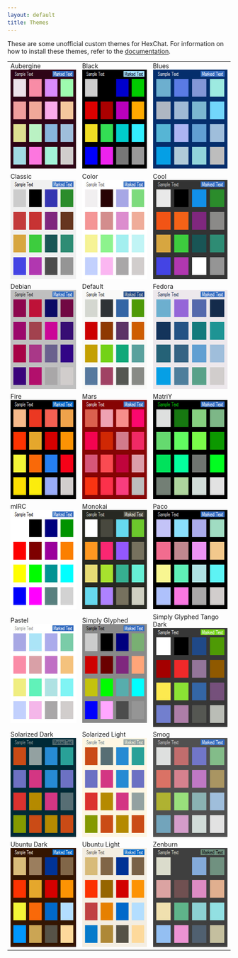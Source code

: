 ```yaml
---
layout: default
title: Themes
---
```


These are some unofficial custom themes for HexChat. For information on how to install these themes, refer to the [documentation](http://hexchat.readthedocs.org/en/latest/appearance.html#theme-manager).

<table class="theme-table">
  <tr>
    <td>
      Aubergine
      <a href="http://dl.hexchat.net/themes/Aubergine.hct" rel="nofollow"><img src="/img/themes/Aubergine.png" alt="Aubergine" width="208" height="223"/></a>
    </td>
    <td>
      Black
      <a href="http://dl.hexchat.net/themes/Black.hct" rel="nofollow"><img src="/img/themes/Black.png" alt="Black" width="208" height="223"/></a>
    </td>
    <td>
      Blues
      <a href="http://dl.hexchat.net/themes/Blues.hct" rel="nofollow"><img src="/img/themes/Blues.png" alt="Blues" width="208" height="223"/></a>
    </td>
  </tr>
  <tr>
    <td>
      Classic
      <a href="http://dl.hexchat.net/themes/Classic.hct" rel="nofollow"><img src="/img/themes/Classic.png" alt="Classic" width="208" height="223"/></a>
    </td>
    <td>
      Color
      <a href="http://dl.hexchat.net/themes/Color.hct" rel="nofollow"><img src="/img/themes/Color.png" alt="Color" width="208" height="223"/></a>
    </td>
    <td>
      Cool
      <a href="http://dl.hexchat.net/themes/Cool.hct" rel="nofollow"><img src="/img/themes/Cool.png" alt="Cool" width="208" height="223"/></a>
    </td>
  </tr>
  <tr>
    <td>
      Debian
      <a href="http://dl.hexchat.net/themes/Debian.hct" rel="nofollow"><img src="/img/themes/Debian.png" alt="Debian" width="208" height="223"/></a>
    </td>
    <td>
      Default
      <a href="http://dl.hexchat.net/themes/Default.hct" rel="nofollow"><img src="/img/themes/Default.png" alt="Default" width="208" height="223"/></a>
    </td>
    <td>
      Fedora
      <a href="http://dl.hexchat.net/themes/Fedora.hct" rel="nofollow"><img src="/img/themes/Fedora.png" alt="Fedora" width="208" height="223"/></a>
    </td>
  </tr>
  <tr>
    <td>
      Fire
      <a href="http://dl.hexchat.net/themes/Fire.hct" rel="nofollow"><img src="/img/themes/Fire.png" alt="Fire" width="208" height="223"/></a>
    </td>
    <td>
      Mars
      <a href="http://dl.hexchat.net/themes/Mars.hct" rel="nofollow"><img src="/img/themes/Mars.png" alt="Mars" width="208" height="223"/></a>
    </td>
    <td>
      MatriY
      <a href="http://dl.hexchat.net/themes/MatriY.hct" rel="nofollow"><img src="/img/themes/MatriY.png" alt="MatriY" width="208" height="223"/></a>
    </td>
  </tr>
  <tr>
    <td>
      mIRC
      <a href="http://dl.hexchat.net/themes/mIRC.hct" rel="nofollow"><img src="/img/themes/mIRC.png" alt="mIRC" width="208" height="223"/></a>
    </td>
    <td>
      Monokai
      <a href="http://dl.hexchat.net/themes/Monokai.hct" rel="nofollow"><img src="/img/themes/Monokai.png" alt="Monokai" width="208" height="223"/></a>
    </td>
    <td>
      Paco
      <a href="http://dl.hexchat.net/themes/Paco.hct" rel="nofollow"><img src="/img/themes/Paco.png" alt="Paco" width="208" height="223"/></a>
    </td>
  </tr>
  <tr>
    <td>
      Pastel
      <a href="http://dl.hexchat.net/themes/Pastel.hct" rel="nofollow"><img src="/img/themes/Pastel.png" alt="Pastel" width="208" height="223"/></a>
    </td>
    <td>
      Simply Glyphed
      <a href="http://dl.hexchat.net/themes/Simply%20Glyphed.hct" rel="nofollow"><img src="/img/themes/Simply_Glyphed.png" alt="Simply Glyphed" width="208" height="223"/></a>
    </td>
    <td>
      Simply Glyphed Tango Dark
      <a href="http://dl.hexchat.net/themes/Simply%20Glyphed%20Tango%20Dark.hct" rel="nofollow"><img src="/img/themes/Simply_Glyphed_Tango_Dark.png" alt="Simply Glyphed Tango Dark" width="208" height="223"/></a>
    </td>
  </tr>
  <tr>
 	<td>
      Solarized Dark
      <a href="http://dl.hexchat.net/themes/Solarized%20Dark.hct" rel="nofollow"><img src="/img/themes/Solarized_Dark.png" alt="Solarized Dark" width="208" height="223"/></a>
    </td>
	<td>
      Solarized Light
      <a href="http://dl.hexchat.net/themes/Solarized%20Light.hct" rel="nofollow"><img src="/img/themes/Solarized_Light.png" alt="Solarized Light" width="208" height="223"/></a>
    </td>
    <td>
      Smog
      <a href="http://dl.hexchat.net/themes/Smog.hct" rel="nofollow"><img src="/img/themes/Smog.png" alt="Smog" width="208" height="223"/></a>
    </td>
  </tr>
  <tr>
    <td>
      Ubuntu Dark
      <a href="http://dl.hexchat.net/themes/Ubuntu%20Dark.hct" rel="nofollow"><img src="/img/themes/Ubuntu_Dark.png" alt="Ubuntu Dark" width="208" height="223"/></a>
    </td>
    <td>
      Ubuntu Light
      <a href="http://dl.hexchat.net/themes/Ubuntu%20Light.hct" rel="nofollow"><img src="/img/themes/Ubuntu_Light.png" alt="Ubuntu Light" width="208" height="223"/></a>
    </td>
    <td>
      Zenburn
      <a href="http://dl.hexchat.net/themes/Zenburn.hct" rel="nofollow"><img src="/img/themes/Zenburn.png" alt="Zenburn" width="208" height="223"/></a>
    </td>
  </tr>
</table>
